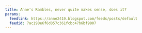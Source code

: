 ```yaml
---
title: Anne's Rambles, never quite makes sense, does it?
params:
  feedlink: https://anne2419.blogspot.com/feeds/posts/default
  feedid: 7ac198e6f6d057c361fcbc47b6bf9807
---
```

